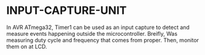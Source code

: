 # INPUT-CAPTURE-UNIT
In AVR ATmega32, Timer1 can be used as an input capture to detect and measure events happening outside
the microcontroller.
Breifly, Was measuring duty cycle and frequency that comes from proper. Then, monitor them on at LCD.

